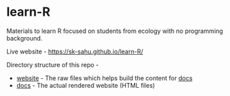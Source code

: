# learn-R

Materials to learn R focused on students from ecology with no programming background.

Live website - https://sk-sahu.github.io/learn-R/

Directory structure of this repo - 

* [website](website) - The raw files which helps build the content for [docs](docs)
* [docs](docs) - The actual rendered website (HTML files)